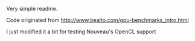 Very simple readme.

Code originated from 
http://www.bealto.com/gpu-benchmarks_intro.html

I just modified it a bit for testing Nouveau's
OpenCL support


